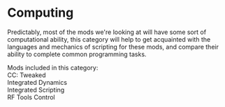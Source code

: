 # Computing
Predictably, most of the mods we're looking at will have some sort of computational ability, this category will help to get acquainted with the languages and mechanics of scripting for these mods, and compare their ability to complete common programming tasks.


Mods included in this category:  
CC: Tweaked  
Integrated Dynamics   
Integrated Scripting  
RF Tools Control  
